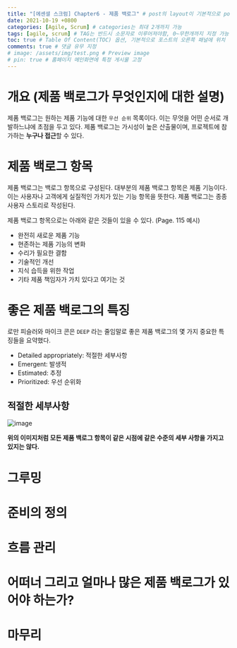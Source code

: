 ```yaml
---
title: "[에센셜 스크럼] Chapter6 - 제품 백로그" # post의 layout이 기본적으로 post로 설정되어있어서 Front Matter에 따로 layout변수를 만들어 주지 않아도 됨
date: 2021-10-19 +0800
categories: [Agile, Scrum] # categories는 최대 2개까지 가능
tags: [agile, scrum] # TAG는 반드시 소문자로 이루어져야함, 0~무한개까지 지정 가능
toc: true # Table Of Content(TOC) 옵션, 기본적으로 포스트의 오른쪽 패널에 위치
comments: true # 댓글 유무 지정
# image: /assets/img/test.png # Preview image
# pin: true # 홈페이지 메인화면에 특정 게시물 고정
---
```


# 개요 (제품 백로그가 무엇인지에 대한 설명)
제품 백로그는 원하는 제품 기능에 대한 `우선 순위` 목록이다. 이는 무엇을 어떤 순서로 개발하느냐에 초점을 두고 있다. 제품 백로그는 가시성이 높은 산출물이며, 프로젝트에 참가하는 <b>누구나 접근</b>할 수 있다.

# 제품 백로그 항목
제품 백로그는 백로그 항목으로 구성된다. 대부분의 제품 백로그 항목은 제품 기능이다. 이는 사용자나 고객에게 실질적인 가치가 있는 기능 항목을 뜻한다. 제품 백로그는 종종 사용자 스토리로 작성된다.

제품 백로그 항목으로는 아래와 같은 것들이 있을 수 있다. (Page. 115 예시)

- 완전히 새로운 제품 기능
- 현존하는 제품 기능의 변화
- 수리가 필요한 결함
- 기술적인 개선
- 지식 습득을 위한 작업
- 기타 제품 책임자가 가치 있다고 여기는 것


# 좋은 제품 백로그의 특징
로만 피슬러와 마이크 콘은 `DEEP` 라는 줄임말로 좋은 제품 백로그의 몇 가지 중요한 특징들을 요약했다.

- Detailed appropriately: 적절한 세부사항
- Emergent: 발생적
- Estimated: 추정
- Prioritized: 우선 순위화

## 적절한 세부사항

![image](https://user-images.githubusercontent.com/44339530/137903544-fbfafff4-46a0-4ce5-b910-1079dd9f6586.png)

<b>위의 이미지처럼 모든 제품 백로그 항목이 같은 시점에 같은 수준의 세부 사항을 가지고 있지는 않다.</b>



# 그루밍

# 준비의 정의

# 흐름 관리

# 어떠너 그리고 얼마나 많은 제품 백로그가 있어야 하는가?

# 마무리
